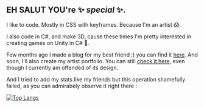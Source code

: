 EH SALUT YOU're ✨ _special_ ✨.
-

I like to code. Mostly in CSS with keyframes. Because I'm an artist 😱.

I also code in C#, and make 3D, cause these times I'm pretty interested in creating games on Unity in C# 👾.

Few months ago I made a blog for my best friend :) you can find it [here](https://alexianarbonne.github.io/blog-de-traduction/ "The blog of Alexia"). And soon, I'll also create my artist portfolio. You can still  [check it here](https://amonshage.artstation.com/ "My current ugly portfolio..."), even though I currently am offended of its design.

And I tried to add my stats like my friends but this operation shamefully failed, as you can admirabely observe it right there :

[![Top Langs](https://github-readme-stats.vercel.app/api/top-langs/?username=AnaelleJaffre&layout=donut-vertical)](https://github.com/anuraghazra/github-readme-stats)
